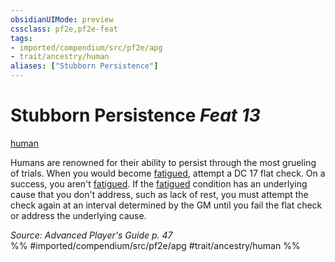 ```yaml
---
obsidianUIMode: preview
cssclass: pf2e,pf2e-feat
tags:
- imported/compendium/src/pf2e/apg
- trait/ancestry/human
aliases: ["Stubborn Persistence"]
---
```

# Stubborn Persistence  *Feat 13*  
[human](human.md)  


Humans are renowned for their ability to persist through the most grueling of trials. When you would become [fatigued](conditions.md#Fatigued), attempt a DC 17 flat check. On a success, you aren't [fatigued](conditions.md#Fatigued). If the [fatigued](conditions.md#Fatigued) condition has an underlying cause that you don't address, such as lack of rest, you must attempt the check again at an interval determined by the GM until you fail the flat check or address the underlying cause.

*Source: Advanced Player's Guide p. 47*  
%% #imported/compendium/src/pf2e/apg #trait/ancestry/human %%